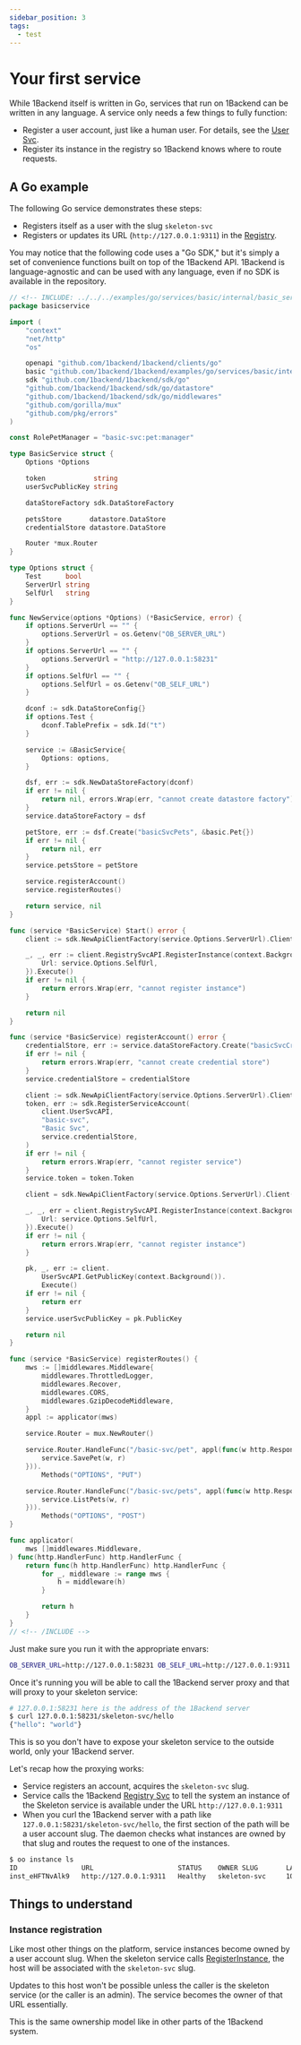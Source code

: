 ```yaml
---
sidebar_position: 3
tags:
  - test
---
```


# Your first service

While 1Backend itself is written in Go, services that run on 1Backend can be written in any language.
A service only needs a few things to fully function:

- Register a user account, just like a human user. For details, see the [User Svc](/docs/built-in-services/user-svc).
- Register its instance in the registry so 1Backend knows where to route requests.

## A Go example

The following Go service demonstrates these steps:

- Registers itself as a user with the slug `skeleton-svc`
- Registers or updates its URL (`http://127.0.0.1:9311`) in the [Registry](/docs/built-in-services/registry-svc).

You may notice that the following code uses a "Go SDK," but it's simply a set of convenience functions built on top of the 1Backend API.
1Backend is language-agnostic and can be used with any language, even if no SDK is available in the repository.

```go
// <!-- INCLUDE: ../../../examples/go/services/basic/internal/basic_service.go -->
package basicservice

import (
	"context"
	"net/http"
	"os"

	openapi "github.com/1backend/1backend/clients/go"
	basic "github.com/1backend/1backend/examples/go/services/basic/internal/types"
	sdk "github.com/1backend/1backend/sdk/go"
	"github.com/1backend/1backend/sdk/go/datastore"
	"github.com/1backend/1backend/sdk/go/middlewares"
	"github.com/gorilla/mux"
	"github.com/pkg/errors"
)

const RolePetManager = "basic-svc:pet:manager"

type BasicService struct {
	Options *Options

	token            string
	userSvcPublicKey string

	dataStoreFactory sdk.DataStoreFactory

	petsStore       datastore.DataStore
	credentialStore datastore.DataStore

	Router *mux.Router
}

type Options struct {
	Test      bool
	ServerUrl string
	SelfUrl   string
}

func NewService(options *Options) (*BasicService, error) {
	if options.ServerUrl == "" {
		options.ServerUrl = os.Getenv("OB_SERVER_URL")
	}
	if options.ServerUrl == "" {
		options.ServerUrl = "http://127.0.0.1:58231"
	}
	if options.SelfUrl == "" {
		options.SelfUrl = os.Getenv("OB_SELF_URL")
	}

	dconf := sdk.DataStoreConfig{}
	if options.Test {
		dconf.TablePrefix = sdk.Id("t")
	}

	service := &BasicService{
		Options: options,
	}

	dsf, err := sdk.NewDataStoreFactory(dconf)
	if err != nil {
		return nil, errors.Wrap(err, "cannot create datastore factory")
	}
	service.dataStoreFactory = dsf

	petStore, err := dsf.Create("basicSvcPets", &basic.Pet{})
	if err != nil {
		return nil, err
	}
	service.petsStore = petStore

	service.registerAccount()
	service.registerRoutes()

	return service, nil
}

func (service *BasicService) Start() error {
	client := sdk.NewApiClientFactory(service.Options.ServerUrl).Client(sdk.WithToken(service.token))

	_, _, err := client.RegistrySvcAPI.RegisterInstance(context.Background()).Body(openapi.RegistrySvcRegisterInstanceRequest{
		Url: service.Options.SelfUrl,
	}).Execute()
	if err != nil {
		return errors.Wrap(err, "cannot register instance")
	}

	return nil
}

func (service *BasicService) registerAccount() error {
	credentialStore, err := service.dataStoreFactory.Create("basicSvcCredentials", &sdk.Credential{})
	if err != nil {
		return errors.Wrap(err, "cannot create credential store")
	}
	service.credentialStore = credentialStore

	client := sdk.NewApiClientFactory(service.Options.ServerUrl).Client()
	token, err := sdk.RegisterServiceAccount(
		client.UserSvcAPI,
		"basic-svc",
		"Basic Svc",
		service.credentialStore,
	)
	if err != nil {
		return errors.Wrap(err, "cannot register service")
	}
	service.token = token.Token

	client = sdk.NewApiClientFactory(service.Options.ServerUrl).Client(sdk.WithToken(service.token))

	_, _, err = client.RegistrySvcAPI.RegisterInstance(context.Background()).Body(openapi.RegistrySvcRegisterInstanceRequest{
		Url: service.Options.SelfUrl,
	}).Execute()
	if err != nil {
		return errors.Wrap(err, "cannot register instance")
	}

	pk, _, err := client.
		UserSvcAPI.GetPublicKey(context.Background()).
		Execute()
	if err != nil {
		return err
	}
	service.userSvcPublicKey = pk.PublicKey

	return nil
}

func (service *BasicService) registerRoutes() {
	mws := []middlewares.Middleware{
		middlewares.ThrottledLogger,
		middlewares.Recover,
		middlewares.CORS,
		middlewares.GzipDecodeMiddleware,
	}
	appl := applicator(mws)

	service.Router = mux.NewRouter()

	service.Router.HandleFunc("/basic-svc/pet", appl(func(w http.ResponseWriter, r *http.Request) {
		service.SavePet(w, r)
	})).
		Methods("OPTIONS", "PUT")

	service.Router.HandleFunc("/basic-svc/pets", appl(func(w http.ResponseWriter, r *http.Request) {
		service.ListPets(w, r)
	})).
		Methods("OPTIONS", "POST")
}

func applicator(
	mws []middlewares.Middleware,
) func(http.HandlerFunc) http.HandlerFunc {
	return func(h http.HandlerFunc) http.HandlerFunc {
		for _, middleware := range mws {
			h = middleware(h)
		}

		return h
	}
}
// <!-- /INCLUDE -->
```

Just make sure you run it with the appropriate envars:

```sh
OB_SERVER_URL=http://127.0.0.1:58231 OB_SELF_URL=http://127.0.0.1:9311 go run main.go
```

Once it's running you will be able to call the 1Backend server proxy and that will proxy to your skeleton service:

```sh
# 127.0.0.1:58231 here is the address of the 1Backend server
$ curl 127.0.0.1:58231/skeleton-svc/hello
{"hello": "world"}
```

This is so you don't have to expose your skeleton service to the outside world, only your 1Backend server.

Let's recap how the proxying works:

- Service registers an account, acquires the `skeleton-svc` slug.
- Service calls the 1Backend [Registry Svc](/docs/built-in-services/registry-svc) to tell the system an instance of the Skeleton service is available under the URL `http://127.0.0.1:9311`
- When you curl the 1Backend server with a path like `127.0.0.1:58231/skeleton-svc/hello`, the first section of the path will be a user account slug. The daemon checks what instances are owned by that slug and routes the request to one of the instances.

```sh
$ oo instance ls
ID                URL                     STATUS    OWNER SLUG       LAST HEARTBEAT
inst_eHFTNvAlk9   http://127.0.0.1:9311   Healthy   skeleton-svc     10s ago
```

## Things to understand

### Instance registration

Like most other things on the platform, service instances become owned by a user account slug. When the skeleton service calls [RegisterInstance](/docs/1backend/register-instance), the host will be associated with the `skeleton-svc` slug.

Updates to this host won't be possible unless the caller is the skeleton service (or the caller is an admin). The service becomes the owner of that URL essentially.

This is the same ownership model like in other parts of the 1Backend system.
